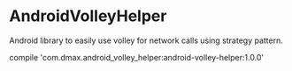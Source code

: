 # AndroidVolleyHelper
Android library to easily use volley for network calls using strategy pattern.

compile 'com.dmax.android_volley_helper:android-volley-helper:1.0.0'
